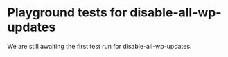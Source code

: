 # Playground tests for disable-all-wp-updates
We are still awaiting the first test run for disable-all-wp-updates.

